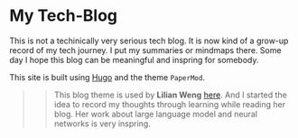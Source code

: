 # My Tech-Blog 

This is not a techinically very serious tech blog. It is now kind of a grow-up record of my tech journey. I put my summaries or mindmaps there. Some day I hope this blog can be meaningful and inspring for somebody.

This site is built using [Hugo](https://gohugo.io/) and the theme `PaperMod`.

> > This blog theme is used by **Lilian Weng** [here](https://lilianweng.github.io/lil-log/).  And I started the idea to record my thoughts through learning while reading her blog. Her work about large language model and neural networks is very inspring.




